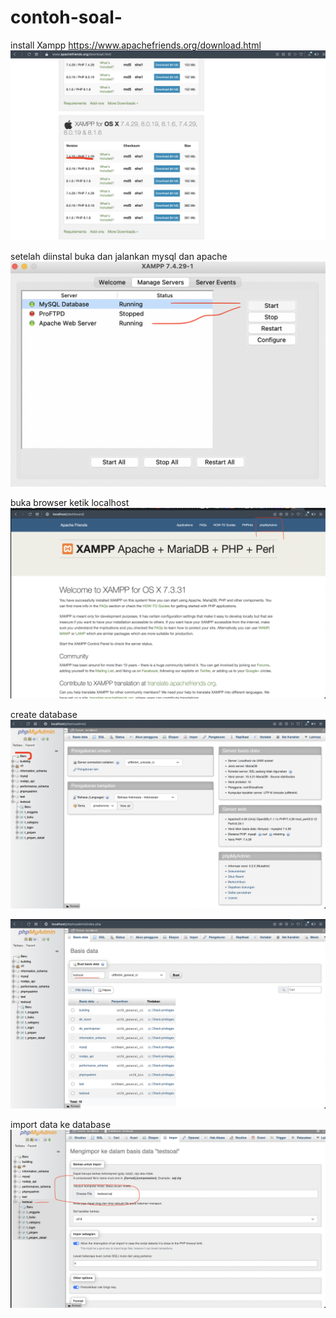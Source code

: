 # contoh-soal-
install Xampp 
https://www.apachefriends.org/download.html
![alt text](/xampp.png)


setelah diinstal buka dan jalankan mysql dan apache
![alt text](/xampp-start.png)

buka browser ketik localhost 
![alt text](/phpmyadmin.png)

create database
![alt text](/createdb.png)

![alt text](/inputdb.png)

import data ke database 
![alt text](/import%20db.png)